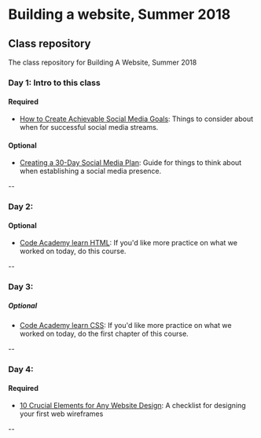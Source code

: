 # Building a website, Summer 2018
## Class repository
The class repository for Building A Website, Summer 2018

### Day 1: Intro to this class
#### Required
+ [How to Create Achievable Social Media Goals](https://sproutsocial.com/insights/social-media-goals/): Things to consider about when for successful social media streams.

#### Optional
+ [Creating a 30-Day Social Media Plan](https://sproutsocial.com/insights/guides/social-media-plan/?utm_medium=Email&utm_source=Sprout+Social&utm_content=Sprout+News+20180703&utm_campaign=LN&utm_term=button1): Guide for things to think about when establishing a social media presence.

--

### Day 2: 
#### Optional
+ [Code Academy learn HTML](https://www.codecademy.com/courses/learn-html-elements): If you'd like more practice on what we worked on today, do this course.

--

### Day 3:
##### Optional
+ [Code Academy learn CSS](https://www.codecademy.com/learn/learn-css): If you'd like more practice on what we worked on today, do the first chapter of this course.

--

### Day 4:
#### Required
+ [10 Crucial Elements for Any Website Design](https://mayvendev.com/blog/10-crucial-elements-for-any-website-design): A checklist for designing your first web wireframes

--
